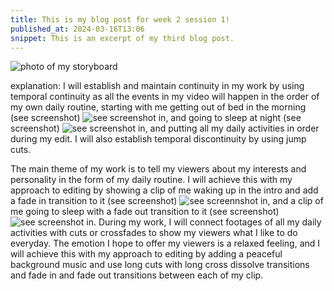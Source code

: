 ```yaml
---
title: This is my blog post for week 2 session 1!
published_at: 2024-03-16T13:06
snippet: This is an excerpt of my third blog post.
---
```


![photo of my storyboard](/w01s1/storyboard_final.png)

explanation: 
I will establish and maintain continuity in my work by using temporal continuity as all the events in my video will happen in the order of my own daily routine, starting with me getting out of bed in the morning (see screenshot) ![see screenshot in](/w01s1/gettingoutofbed.png), and going to sleep at night (see screenshot) ![see screenshot in](/w01s1/goingtosleep.png), and putting all my daily activities in order during my edit. I will also establish temporal discontinuity by using jump cuts.

The main theme of my work is to tell my viewers about my interests and personality in the form of my daily routine. I will achieve this with my approach to editing by showing a clip of me waking up in the intro and add a fade in transition to it (see screenshot) ![see screennshot in](/w01s1/fadein.png), and a clip of me going to sleep with a fade out transition to it (see screenshot) ![see screenshot in](/w01s1/fadeout.png). During my work, I will connect footages of all my daily activities with cuts or crossfades to show my viewers what I like to do everyday. The emotion I hope to offer my viewers is a relaxed feeling, and I will achieve this with my approach to editing by adding a peaceful background music and use long cuts with long cross dissolve transitions and fade in and fade out transitions between each of my clip.

